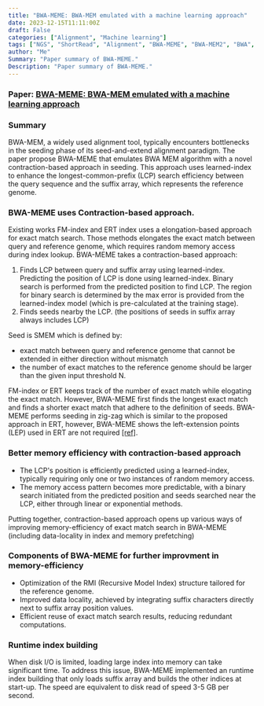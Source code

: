 ```yaml
---
title: "BWA-MEME: BWA-MEM emulated with a machine learning approach"
date: 2023-12-15T11:11:00Z
draft: False
categories: ["Alignment", "Machine learning"]
tags: ["NGS", "ShortRead", "Alignment", "BWA-MEME", "BWA-MEM2", "BWA", "Machine learning", "learned-index"]
author: "Me"
Summary: "Paper summary of BWA-MEME."
Description: "Paper summary of BWA-MEME."
---
```


### Paper: [BWA-MEME: BWA-MEM emulated with a machine learning approach](https://academic.oup.com/bioinformatics/advance-article/doi/10.1093/bioinformatics/btac137/6543607)

### Summary
BWA-MEM, a widely used alignment tool, typically encounters bottlenecks in the seeding phase of its seed-and-extend alignment paradigm.
The paper propose BWA-MEME that emulates BWA MEM algorithm with a novel contraction-based approach in seeding.
This approach uses learned-index to enhance the longest-common-prefix (LCP) search efficiency between the query sequence and the suffix array, which represents the reference genome.


### BWA-MEME uses Contraction-based approach.
Existing works FM-index and ERT index uses a elongation-based approach for exact match search.
Those methods elongates the exact match between query and reference genome, which requires random memory access during index lookup.
BWA-MEME takes a contraction-based approach:
1. Finds LCP between query and suffix array using learned-index.
    Predicting the position of LCP is done using learned-index.
    Binary search is performed from the predicted position to find LCP. The region for binary search is determined by the max error is provided from the learned-index model (which is pre-calculated at the training stage).
2. Finds seeds nearby the LCP. (the positions of seeds in suffix array always includes LCP)

Seed is SMEM which is defined by:
- exact match between query and reference genome that cannot be extended in either direction without mismatch
- the number of exact matches to the reference genome should be larger than the given input threshold N.

FM-index or ERT keeps track of the number of exact match while elogating the exact match.
However, BWA-MEME first finds the longest exact match and finds a shorter exact match that adhere to the definition of seeds.
BWA-MEME performs seeding in zig-zag which is similar to the proposed approach in ERT, however, BWA-MEME shows the left-extension points (LEP) used in ERT are not required [[ref]](https://www.biorxiv.org/content/10.1101/2020.03.23.003897v1.full.pdf). 

### Better memory efficiency with contraction-based approach
- The LCP's position is efficiently predicted using a learned-index, typically requiring only one or two instances of random memory access.
- The memory access pattern becomes more predictable, with a binary search initiated from the predicted position and seeds searched near the LCP, either through linear or exponential methods.

Putting together, contraction-based approach opens up various ways of improving memory-efficiency of exact match search in BWA-MEME (including data-locality in index and memory prefetching)

### Components of BWA-MEME for further improvment in memory-efficiency
- Optimization of the RMI (Recursive Model Index) structure tailored for the reference genome.
- Improved data locality, achieved by integrating suffix characters directly next to suffix array position values.
- Efficient reuse of exact match search results, reducing redundant computations.

### Runtime index building
When disk I/O is limited, loading large index into memory can take significant time.
To address this issue, BWA-MEME implemented an runtime index building that only loads suffix array and builds the other indices at start-up.
The speed are equivalent to disk read of speed 3-5 GB per second. 